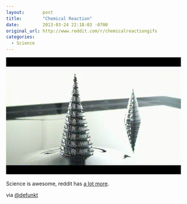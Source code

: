 ```yaml
---
layout:       post
title:        "Chemical Reaction"
date:         2013-03-24 22:18:03 -0700
original_url: http://www.reddit.com/r/chemicalreactiongifs
categories:
  - Science
---
```




 ![U0CeYri.gif](/assets/import/65ddd48011ba128d042aa4b69a4ba1d5.gif) 

 Science is awesome, reddit has  [a lot more](http://www.reddit.com/r/chemicalreactiongifs). 

 via  [@defunkt](https://twitter.com/defunkt/status/315130872389058560)  

